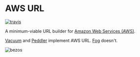# AWS URL

[![travis][status]][travis]

A minimum-viable URL builder for [Amazon Web Services (AWS)][aws].

[Vacuum][vacuum] and [Peddler][peddler] implement AWS URL. [Fog][fog] doesn't.

![bezos][bezos]

[status]:  https://secure.travis-ci.org/hakanensari/aws-url.png
[travis]:  http://travis-ci.org/hakanensari/aws-url
[aws]:     http://aws.amazon.com/
[vacuum]:  https://github.com/hakanensari/vacuum
[peddler]: https://github.com/hakanensari/peddler
[fog]:     https://github.com/fog/fog
[bezos]:   http://www.wired.com/images/article/magazine/1605/mf_amazon_f.jpg
